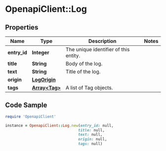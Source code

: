 # OpenapiClient::Log

## Properties

Name | Type | Description | Notes
------------ | ------------- | ------------- | -------------
**entry_id** | **Integer** | The unique identifier of this entity. | 
**title** | **String** | Body of the log. | 
**text** | **String** | Title of the log. | 
**origin** | [**LogOrigin**](LogOrigin.md) |  | 
**tags** | [**Array&lt;Tag&gt;**](Tag.md) | A list of Tag objects. | 

## Code Sample

```ruby
require 'OpenapiClient'

instance = OpenapiClient::Log.new(entry_id: null,
                                 title: null,
                                 text: null,
                                 origin: null,
                                 tags: null)
```


